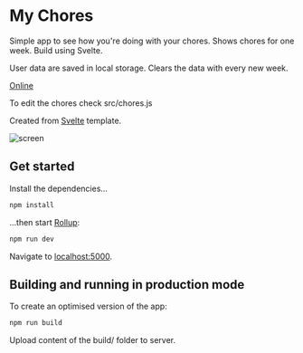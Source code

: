 # My Chores

Simple app to see how you're doing with your chores. Shows chores for one week. Build using Svelte.

User data are saved in local storage. Clears the data with every new week.

[Online](https://my-chores.netlify.com/)

To edit the chores check src/chores.js

Created from [Svelte](https://svelte.dev) template.

![screen](http://files.alestrunda.cz/my-chores/1.jpg)

## Get started

Install the dependencies...

```bash
npm install
```

...then start [Rollup](https://rollupjs.org):

```bash
npm run dev
```

Navigate to [localhost:5000](http://localhost:5000).

## Building and running in production mode

To create an optimised version of the app:

```bash
npm run build
```

Upload content of the build/ folder to server.
